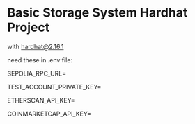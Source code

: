 # Basic Storage System Hardhat Project

with hardhat@2.16.1

need these in .env file:

SEPOLIA_RPC_URL=

TEST_ACCOUNT_PRIVATE_KEY=

ETHERSCAN_API_KEY=

COINMARKETCAP_API_KEY=
